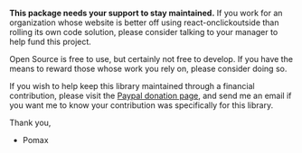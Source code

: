 **This package needs your support to stay maintained.** If you work for an organization
whose website is better off using react-onclickoutside than rolling its own code
solution, please consider talking to your manager to help fund this project.

Open Source is free to use, but certainly not free to develop. If you have the
means to reward those whose work you rely on, please consider doing so.

If you wish to help keep this library maintained through a financial contribution,
please visit the [Paypal donation page](https://www.paypal.com/donate/?cmd=_s-xclick&hosted_button_id=QPRDLNGDANJSW),
and send me an email if you want me to know your contribution was specifically
for this library.

Thank you,

- Pomax
